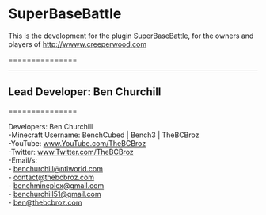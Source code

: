 SuperBaseBattle
===============

This is the development for the plugin SuperBaseBattle, for the owners and players of http://wwww.creeperwood.com

===============

-----------------------------
Lead Developer: Ben Churchill
-----------------------------

===============

Developers: Ben Churchill<br>
    -Minecraft Username: BenchCubed | Bench3 | TheBCBroz        <br>
    -YouTube: www.YouTube.com/TheBCBroz                             <br>
    -Twitter: www.Twitter.com/TheBCBroz                                 <br>
    -Email/s:                                                               <br>
        - benchurchill@ntlworld.com                                             <br>
        - contact@thebcbroz.com                                                     <br>
        - benchmineplex@gmail.com                                                       <br>
        - benchurchill51@gmail.com                                                          <br>
        - ben@thebcbroz.com                                                                     <br>

